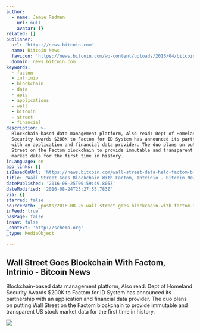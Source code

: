 ```yaml
---
author:
  - name: Jamie Redman
    url: null
    avatar: {}
related: []
publisher:
  url: 'https://news.bitcoin.com'
  name: Bitcoin News
  favicon: 'https://news.bitcoin.com/wp-content/uploads/2016/04/bitcoin_fav.png'
  domain: news.bitcoin.com
keywords:
  - factom
  - intrinio
  - blockchain
  - data
  - apis
  - applications
  - wall
  - bitcoin
  - street
  - financial
description: >-
  Blockchain-based data management platform, Also read: Dept of Homeland
  Security Awards $200K to Factom for ID System has announced its partnership
  with an application and financial data provider. The duo plans on putting Wall
  Street on the Factom blockchain to provide immutable and transparent US stock
  market data for the first time in history.
inLanguage: en
app_links: []
isBasedOnUrl: 'https://news.bitcoin.com/wall-street-data-held-factom-blockchain/'
title: 'Wall Street Goes Blockchain With Factom, Intrinio - Bitcoin News'
datePublished: '2016-08-25T00:59:49.805Z'
dateModified: '2016-08-24T23:27:55.783Z'
via: {}
starred: false
sourcePath: _posts/2016-08-25-wall-street-goes-blockchain-with-factom-intrinio-bitcoin.md
inFeed: true
hasPage: false
inNav: false
_context: 'http://schema.org'
_type: MediaObject

---
```

<article style=""><h1>Wall Street Goes Blockchain With Factom, Intrinio - Bitcoin News</h1><p>Blockchain-based data management platform, Also read: Dept of Homeland Security Awards $200K to Factom for ID System has announced its partnership with an application and financial data provider. The duo plans on putting Wall Street on the Factom blockchain to provide immutable and transparent US stock market data for the first time in history.</p><img src="https://news.bitcoin.com/wp-content/uploads/2016/08/Wall-Street-Data-To-Be-Held-On-The-Factom-Blockchain.jpg" /></article>